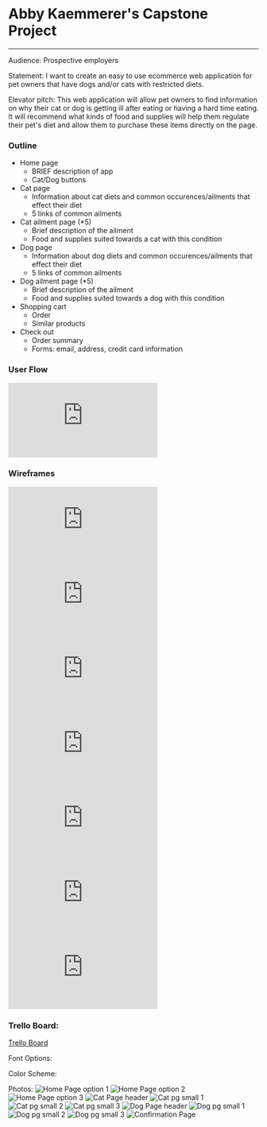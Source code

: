 # Abby Kaemmerer's Capstone Project
----------------------------------

Audience: Prospective employers

Statement: I want to create an easy to use ecommerce web application for pet owners that have dogs and/or cats with restricted diets.

Elevator pitch: This web application will allow pet owners to find information on why their cat or dog is getting ill after eating or having a hard time eating. It will recommend what kinds of food and supplies will help them regulate their pet's diet and allow them to purchase these items directly on the page.

### Outline
* Home page
    * BRIEF description of app
    * Cat/Dog buttons
* Cat page
    * Information about cat diets and common occurences/ailments that effect their diet
    * 5 links of common ailments
* Cat ailment page (*5)
    * Brief description of the ailment
    * Food and supplies suited towards a cat with this condition
* Dog page
    * Information about dog diets and common occurences/ailments that effect their diet
    * 5 links of common ailments
* Dog ailment page (*5)
    * Brief description of the ailment
    * Food and supplies suited towards a dog with this condition
* Shopping cart
    * Order
    * Similar products
* Check out
    * Order summary
    * Forms: email, address, credit card information

### User Flow
![User Flow](https://github.com/abbykaemmerer/capstone/blob/master/docs/UserFlow.capstone.pdf)
### Wireframes
![Home Page](https://github.com/abbykaemmerer/capstone/blob/master/docs/Title.capstone.pdf)
![Cat Page](https://github.com/abbykaemmerer/capstone/blob/master/docs/CatPage.capstone.pdf)
![Cat Ail](https://github.com/abbykaemmerer/capstone/blob/master/docs/CatAil.capstone.pdf)
![Dog Page](https://github.com/abbykaemmerer/capstone/blob/master/docs/DogPage.capstone.pdf)
![Dog Ail](https://github.com/abbykaemmerer/capstone/blob/master/docs/DogAil.capstone.pdf)
![Cart](https://github.com/abbykaemmerer/capstone/blob/master/docs/Cart.capstone.pdf)
![Check Out](https://github.com/abbykaemmerer/capstone/blob/master/docs/CheckOut.capstone.pdf)

### Trello Board:
[Trello Board](https://trello.com/b/sXJ8lWDO/capstone)

Font Options:

Color Scheme:

Photos:
![Home Page option 1](https://github.com/abbykaemmerer/capstone/blob/master/docs/HomeOpt1.jpg)
![Home Page option 2](https://github.com/abbykaemmerer/capstone/blob/master/docs/HomeOpt2.jpg)
![Home Page option 3](https://github.com/abbykaemmerer/capstone/blob/master/docs/HomeOpt3.jpg)
![Cat Page header](https://github.com/abbykaemmerer/capstone/blob/master/docs/CatPageHeader.jpg)
![Cat pg small 1](https://github.com/abbykaemmerer/capstone/blob/master/docs/CatSmall1.jpg)
![Cat pg small 2](https://github.com/abbykaemmerer/capstone/blob/master/docs/CatSmall2.jpg)
![Cat pg small 3](https://github.com/abbykaemmerer/capstone/blob/master/docs/CatSmall3.jpg)
![Dog Page header](https://github.com/abbykaemmerer/capstone/blob/master/docs/DogHeadPg.jpg)
![Dog pg small 1](https://github.com/abbykaemmerer/capstone/blob/master/docs/DogSmall1.jpg)
![Dog pg small 2](https://github.com/abbykaemmerer/capstone/blob/master/docs/DogSmall2.jpg)
![Dog pg small 3](https://github.com/abbykaemmerer/capstone/blob/master/docs/CatSmall3.jpg)
![Confirmation Page](https://github.com/abbykaemmerer/capstone/blob/master/docs/ConfirmationPage.jpg)
